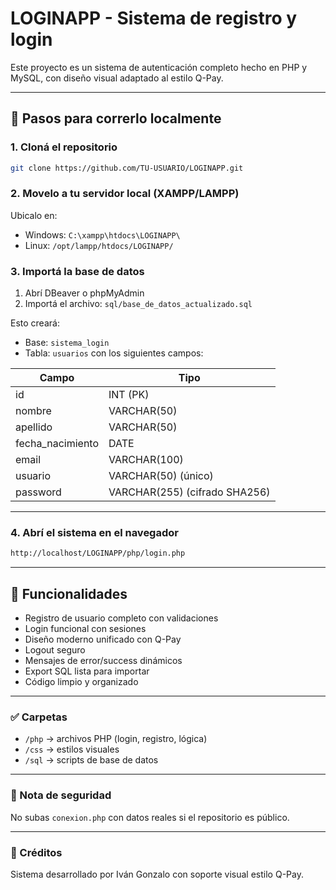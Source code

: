 # LOGINAPP - Sistema de registro y login

Este proyecto es un sistema de autenticación completo hecho en PHP y MySQL, con diseño visual adaptado al estilo Q-Pay.

---

## 🚀 Pasos para correrlo localmente

### 1. Cloná el repositorio

```bash
git clone https://github.com/TU-USUARIO/LOGINAPP.git
```

### 2. Movelo a tu servidor local (XAMPP/LAMPP)

Ubicalo en:

- Windows: `C:\xampp\htdocs\LOGINAPP\`
- Linux: `/opt/lampp/htdocs/LOGINAPP/`

### 3. Importá la base de datos

1. Abrí DBeaver o phpMyAdmin
2. Importá el archivo: `sql/base_de_datos_actualizado.sql`

Esto creará:

- Base: `sistema_login`
- Tabla: `usuarios` con los siguientes campos:

| Campo              | Tipo         |
|--------------------|--------------|
| id                 | INT (PK)     |
| nombre             | VARCHAR(50)  |
| apellido           | VARCHAR(50)  |
| fecha_nacimiento   | DATE         |
| email              | VARCHAR(100) |
| usuario            | VARCHAR(50) (único) |
| password           | VARCHAR(255) (cifrado SHA256) |

---

### 4. Abrí el sistema en el navegador

```txt
http://localhost/LOGINAPP/php/login.php
```

---

## 🧪 Funcionalidades

- Registro de usuario completo con validaciones
- Login funcional con sesiones
- Diseño moderno unificado con Q-Pay
- Logout seguro
- Mensajes de error/success dinámicos
- Export SQL lista para importar
- Código limpio y organizado

---

### ✅ Carpetas

- `/php` → archivos PHP (login, registro, lógica)
- `/css` → estilos visuales
- `/sql` → scripts de base de datos

---

### 🛑 Nota de seguridad

No subas `conexion.php` con datos reales si el repositorio es público.

---

### 💬 Créditos

Sistema desarrollado por Iván Gonzalo con soporte visual estilo Q-Pay.